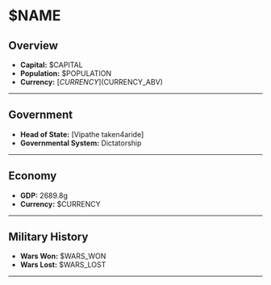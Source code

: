 # $NAME

## Overview

- **Capital:** $CAPITAL
- **Population:** $POPULATION
- **Currency:** [$CURRENCY] ($CURRENCY_ABV)

---

## Government

- **Head of State:** [Vipathe taken4aride]
- **Governmental System:** Dictatorship

---

## Economy

- **GDP:** 2689.8g
- **Currency:** $CURRENCY

---

## Military History

- **Wars Won:** $WARS_WON
- **Wars Lost:** $WARS_LOST

---

